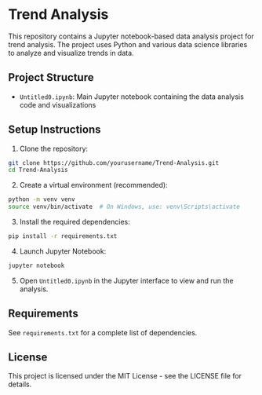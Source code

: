 # Trend Analysis

This repository contains a Jupyter notebook-based data analysis project for trend analysis. The project uses Python and various data science libraries to analyze and visualize trends in data.

## Project Structure

- `Untitled0.ipynb`: Main Jupyter notebook containing the data analysis code and visualizations

## Setup Instructions

1. Clone the repository:
```bash
git clone https://github.com/yourusername/Trend-Analysis.git
cd Trend-Analysis
```

2. Create a virtual environment (recommended):
```bash
python -m venv venv
source venv/bin/activate  # On Windows, use: venv\Scripts\activate
```

3. Install the required dependencies:
```bash
pip install -r requirements.txt
```

4. Launch Jupyter Notebook:
```bash
jupyter notebook
```

5. Open `Untitled0.ipynb` in the Jupyter interface to view and run the analysis.

## Requirements

See `requirements.txt` for a complete list of dependencies.

## License

This project is licensed under the MIT License - see the LICENSE file for details. 